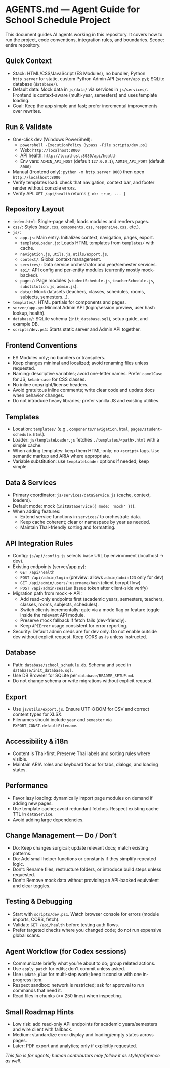 # AGENTS.md — Agent Guide for School Schedule Project

This document guides AI agents working in this repository. It covers how to run the project, code conventions, integration rules, and boundaries. Scope: entire repository.

## Quick Context
- Stack: HTML/CSS/JavaScript (ES Modules), no bundler; Python `http.server` for static, custom Python Admin API (`server/app.py`); SQLite database (`database/`).
- Default data: Mock data in `js/data/` via services in `js/services/`. Frontend is context-aware (multi-year, semesters) and uses template loading.
- Goal: Keep the app simple and fast; prefer incremental improvements over rewrites.

## Run & Validate
- One-click dev (Windows PowerShell):
  - `powershell -ExecutionPolicy Bypass -File scripts/dev.ps1`
  - Web: `http://localhost:8000`
  - API health: `http://localhost:8080/api/health`
  - Env vars: `ADMIN_API_HOST` (default `127.0.0.1`), `ADMIN_API_PORT` (default `8080`)
- Manual (frontend only): `python -m http.server 8000` then open `http://localhost:8000`
- Verify templates load: check that navigation, context bar, and footer render without console errors.
- Verify API: `GET /api/health` returns `{ ok: true, ... }`

## Repository Layout
- `index.html`: Single-page shell; loads modules and renders pages.
- `css/`: Styles (`main.css`, `components.css`, `responsive.css`, etc.).
- `js/`:
  - `app.js`: Main entry. Initializes context, navigation, pages, export.
  - `templateLoader.js`: Loads HTML templates from `templates/` with cache.
  - `navigation.js`, `utils.js`, `utils/export.js`.
  - `context/`: Global context management.
  - `services/`: Data service orchestrator and year/semester services.
  - `api/`: API config and per-entity modules (currently mostly mock-backed).
  - `pages/`: Page modules (`studentSchedule.js`, `teacherSchedule.js`, `substitution.js`, `admin.js`).
  - `data/`: Mock datasets (teachers, classes, schedules, rooms, subjects, semesters...).
- `templates/`: HTML partials for components and pages.
- `server/app.py`: Minimal Admin API (login/session preview, user hash lookup, health).
- `database/`: SQLite schema (`init_database.sql`), setup guide, and example DB.
- `scripts/dev.ps1`: Starts static server and Admin API together.

## Frontend Conventions
- ES Modules only; no bundlers or transpilers.
- Keep changes minimal and localized; avoid renaming files unless requested.
- Naming: descriptive variables; avoid one-letter names. Prefer `camelCase` for JS, `kebab-case` for CSS classes.
- No inline copyright/license headers.
- Avoid gratuitous inline comments; write clear code and update docs when behavior changes.
- Do not introduce heavy libraries; prefer vanilla JS and existing utilities.

## Templates
- Location: `templates/` (e.g., `components/navigation.html`, `pages/student-schedule.html`).
- Loader: `js/templateLoader.js` fetches `./templates/<path>.html` with a simple cache.
- When adding templates: keep them HTML-only; no `<script>` tags. Use semantic markup and ARIA where appropriate.
- Variable substitution: use `templateLoader` options if needed; keep simple.

## Data & Services
- Primary coordinator: `js/services/dataService.js` (cache, context, loaders).
- Default mode: mock (`initDataService({ mode: 'mock' })`).
- When adding features:
  - Extend service functions in `services/` to orchestrate data.
  - Keep cache coherent; clear or namespace by year as needed.
  - Maintain Thai-friendly sorting and formatting.

## API Integration Rules
- Config: `js/api/config.js` selects base URL by environment (localhost -> dev).
- Existing endpoints (server/app.py):
  - `GET /api/health`
  - `POST /api/admin/login` (preview: allows `admin/admin123` only for dev)
  - `GET /api/admin/users/:username/hash` (client bcrypt flow)
  - `POST /api/admin/session` (issue token after client-side verify)
- Migration path from mock → API:
  - Add read-only endpoints first (academic years, semesters, teachers, classes, rooms, subjects, schedules).
  - Switch clients incrementally: gate via a mode flag or feature toggle inside the relevant API module.
  - Preserve mock fallback if fetch fails (dev-friendly).
  - Keep `APIError` usage consistent for error reporting.
- Security: Default admin creds are for dev only. Do not enable outside dev without explicit request. Keep CORS as-is unless instructed.

## Database
- Path: `database/school_schedule.db`. Schema and seed in `database/init_database.sql`.
- Use DB Browser for SQLite per `database/README_SETUP.md`.
- Do not change schema or write migrations without explicit request.

## Export
- Use `js/utils/export.js`. Ensure UTF-8 BOM for CSV and correct content types for XLSX.
- Filenames should include `year` and `semester` via `EXPORT_CONST.defaultFilename`.

## Accessibility & i18n
- Content is Thai-first. Preserve Thai labels and sorting rules where visible.
- Maintain ARIA roles and keyboard focus for tabs, dialogs, and loading states.

## Performance
- Favor lazy loading: dynamically import page modules on demand if adding new pages.
- Use template cache; avoid redundant fetches. Respect existing cache TTL in `dataService`.
- Avoid adding large dependencies.

## Change Management — Do / Don’t
- Do: Keep changes surgical; update relevant docs; match existing patterns.
- Do: Add small helper functions or constants if they simplify repeated logic.
- Don’t: Rename files, restructure folders, or introduce build steps unless requested.
- Don’t: Remove mock data without providing an API-backed equivalent and clear toggles.

## Testing & Debugging
- Start with `scripts/dev.ps1`. Watch browser console for errors (module imports, CORS, fetch).
- Validate `GET /api/health` before testing auth flows.
- Prefer targeted checks where you changed code; do not run expensive global scans.

## Agent Workflow (for Codex sessions)
- Communicate briefly what you’re about to do; group related actions.
- Use `apply_patch` for edits; don’t commit unless asked.
- Use `update_plan` for multi-step work; keep it concise with one in-progress item.
- Respect sandbox: network is restricted; ask for approval to run commands that need it.
- Read files in chunks (<= 250 lines) when inspecting.

## Small Roadmap Hints
- Low risk: add read-only API endpoints for academic years/semesters and wire client with fallback.
- Medium: standardize error display and loading/empty states across pages.
- Later: PDF export and analytics; only if explicitly requested.

*This file is for agents; human contributors may follow it as style/reference as well.*


